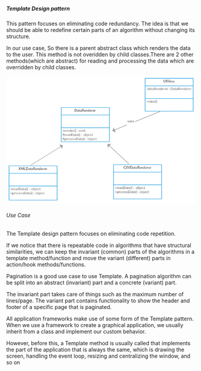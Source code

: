 ##### Template Design pattern

This pattern focuses on eliminating code redundancy. The idea is that we should
be able to redefine certain parts of an algorithm without changing its structure.

In our use case, So there is a parent abstract class which renders the data to the user. This method is 
not overidden by child classes.There are 2 other methods(which are abstract) for reading and processing
 the data which are overridden by child classes.
 
![](Template%20Method.png)

###### Use Case
The Template design pattern focuses on eliminating code repetition. 

If we notice that there is repeatable code in algorithms that have structural similarities, we can keep
the invariant (common) parts of the algorithms in a template method/function and
move the variant (different) parts in action/hook methods/functions.

Pagination is a good use case to use Template. A pagination algorithm can be split
into an abstract (invariant) part and a concrete (variant) part. 

The invariant part takes care of things such as the maximum number of lines/page. The variant part contains
functionality to show the header and footer of a specific page that is paginated.

All application frameworks make use of some form of the Template pattern. When
we use a framework to create a graphical application, we usually inherit from a class
and implement our custom behavior. 

However, before this, a Template method is usually called that implements the part of the application that is always the same,
which is drawing the screen, handling the event loop, resizing and centralizing the window, and so on